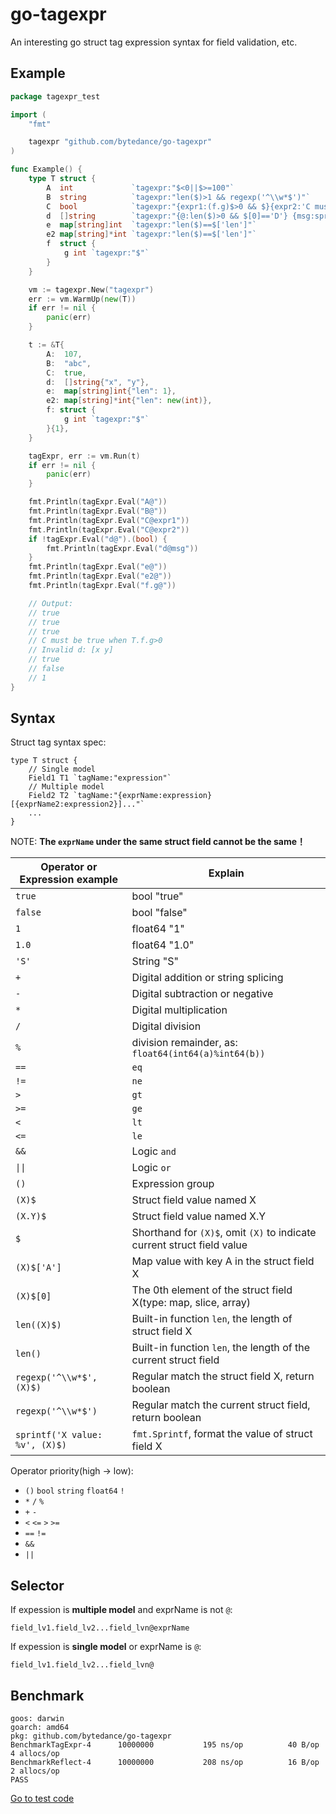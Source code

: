 # go-tagexpr

An interesting go struct tag expression syntax for field validation, etc.

## Example

```go
package tagexpr_test

import (
	"fmt"

	tagexpr "github.com/bytedance/go-tagexpr"
)

func Example() {
	type T struct {
		A  int             `tagexpr:"$<0||$>=100"`
		B  string          `tagexpr:"len($)>1 && regexp('^\\w*$')"`
		C  bool            `tagexpr:"{expr1:(f.g)$>0 && $}{expr2:'C must be true when T.f.g>0'}"`
		d  []string        `tagexpr:"{@:len($)>0 && $[0]=='D'} {msg:sprintf('Invalid d: %v',$)}"`
		e  map[string]int  `tagexpr:"len($)==$['len']"`
		e2 map[string]*int `tagexpr:"len($)==$['len']"`
		f  struct {
			g int `tagexpr:"$"`
		}
	}

	vm := tagexpr.New("tagexpr")
	err := vm.WarmUp(new(T))
	if err != nil {
		panic(err)
	}

	t := &T{
		A:  107,
		B:  "abc",
		C:  true,
		d:  []string{"x", "y"},
		e:  map[string]int{"len": 1},
		e2: map[string]*int{"len": new(int)},
		f: struct {
			g int `tagexpr:"$"`
		}{1},
	}

	tagExpr, err := vm.Run(t)
	if err != nil {
		panic(err)
	}

	fmt.Println(tagExpr.Eval("A@"))
	fmt.Println(tagExpr.Eval("B@"))
	fmt.Println(tagExpr.Eval("C@expr1"))
	fmt.Println(tagExpr.Eval("C@expr2"))
	if !tagExpr.Eval("d@").(bool) {
		fmt.Println(tagExpr.Eval("d@msg"))
	}
	fmt.Println(tagExpr.Eval("e@"))
	fmt.Println(tagExpr.Eval("e2@"))
	fmt.Println(tagExpr.Eval("f.g@"))

	// Output:
	// true
	// true
	// true
	// C must be true when T.f.g>0
	// Invalid d: [x y]
	// true
	// false
	// 1
}
```

## Syntax

Struct tag syntax spec:

```
type T struct {
	// Single model
    Field1 T1 `tagName:"expression"`
	// Multiple model
    Field2 T2 `tagName:"{exprName:expression} [{exprName2:expression2}]..."`
    ...
}
```

NOTE: **The `exprName` under the same struct field cannot be the same！**

|Operator or Expression example|Explain|
|-----|---------|
|`true`|bool "true"|
|`false`|bool "false"|
|`1`|float64 "1"|
|`1.0`|float64 "1.0"|
|`'S'`|String "S"|
|`+`|Digital addition or string splicing|
|`-`|Digital subtraction or negative|
|`*`|Digital multiplication|
|`/`|Digital division|
|`%`|division remainder, as: `float64(int64(a)%int64(b))`|
|`==`|`eq`|
|`!=`|`ne`|
|`>`|`gt`|
|`>=`|`ge`|
|`<`|`lt`|
|`<=`|`le`|
|`&&`|Logic `and`|
|`\|\|`|Logic `or`|
|`()`|Expression group|
|`(X)$`|Struct field value named X|
|`(X.Y)$`|Struct field value named X.Y|
|`$`|Shorthand for `(X)$`, omit `(X)` to indicate current struct field value|
|`(X)$['A']`|Map value with key A in the struct field X|
|`(X)$[0]`|The 0th element of the struct field X(type: map, slice, array)|
|`len((X)$)`|Built-in function `len`, the length of struct field X|
|`len()`|Built-in function `len`, the length of the current struct field|
|`regexp('^\\w*$', (X)$)`|Regular match the struct field X, return boolean|
|`regexp('^\\w*$')`|Regular match the current struct field, return boolean|
|`sprintf('X value: %v', (X)$)`|`fmt.Sprintf`, format the value of struct field X|

<!-- |`(X)$k`|Traverse each element key of the struct field X(type: map, slice, array)|
|`(X)$v`|Traverse each element value of the struct field X(type: map, slice, array)| -->

<!-- |`&`|Integer bitwise `and`|
|`\|`|Integer bitwise `or`|
|`^`|Integer bitwise `not` or `xor`|
|`&^`|Integer bitwise `clean`|
|`<<`|Integer bitwise `shift left`|
|`>>`|Integer bitwise `shift right`| -->

Operator priority(high -> low):
* `()` `bool` `string` `float64` `!`
* `*` `/` `%`
* `+` `-`
* `<` `<=` `>` `>=`
* `==` `!=`
* `&&`
* `||`

## Selector

If expession is **multiple model** and exprName is not `@`:

```
field_lv1.field_lv2...field_lvn@exprName
```

If expession is **single model** or exprName is `@`:

```
field_lv1.field_lv2...field_lvn@
```

## Benchmark

```
goos: darwin
goarch: amd64
pkg: github.com/bytedance/go-tagexpr
BenchmarkTagExpr-4   	10000000	       195 ns/op	      40 B/op	       4 allocs/op
BenchmarkReflect-4   	10000000	       208 ns/op	      16 B/op	       2 allocs/op
PASS
```

[Go to test code](https://github.com/bytedance/go-tagexpr/blob/master/tagexpr_test.go#L9-L56)
